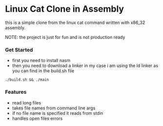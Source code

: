 # Linux Cat Clone in Assembly

this is a simple clone from the linux cat command written with x86_32 assembly.

NOTE: the project is just for fun and is not production ready

### Get Started
- first you need to install nasm
- then you need to download a linker in my case i am using the ld linker as you can find in the build.sh file

`./build.sh && ./main`

### Features
- read long files
- takes file names from command line args
- if no file name is specified it reads from stdin
- handles open files errors
